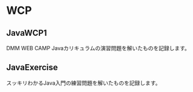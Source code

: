 # WCP

## JavaWCP1
DMM WEB CAMP Javaカリキュラムの演習問題を解いたものを記録します。

## JavaExercise
スッキリわかるJava入門の練習問題を解いたものを記録します。